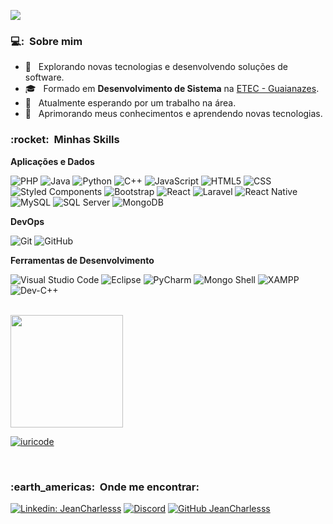 
![](https://komarev.com/ghpvc/?username=JeanCharlesss&color=006bed)

<h3> 💻: &nbsp;Sobre mim </h3>

- 🤔 &nbsp; Explorando novas tecnologias e desenvolvendo soluções de software.
- 🎓 &nbsp; Formado em **Desenvolvimento de Sistema** na <a href="https://www.cps.sp.gov.br/etecs/etec-de-guaianazes-guaianazes">ETEC - Guaianazes</a>.
- 💼 &nbsp; Atualmente esperando por um trabalho na área.
- 🌱 &nbsp; Aprimorando meus conhecimentos e aprendendo novas tecnologias.

<h3> :rocket: &nbsp;Minhas Skills </h3>

**Aplicações e Dados**

  ![PHP](https://img.shields.io/badge/-PHP-333333?style=flat&logo=php&logoColor=777BB4)
  ![Java](https://img.shields.io/badge/-Java-333333?style=flat&logo=Java&logoColor=007396)
  ![Python](https://img.shields.io/badge/-Python-333333?style=flat&logo=python&logoColor=3776AB)
  ![C++](https://img.shields.io/badge/-C++-333333?style=flat&logo=C%2B%2B&logoColor=00599C)
  ![JavaScript](https://img.shields.io/badge/-JavaScript-333333?style=flat&logo=javascript)
  ![HTML5](https://img.shields.io/badge/-HTML5-333333?style=flat&logo=HTML5)
  ![CSS](https://img.shields.io/badge/-CSS-333333?style=flat&logo=CSS3&logoColor=1572B6)
  ![Styled Components](https://img.shields.io/badge/-Styled%20Components-333333?style=flat&logo=styled-components&logoColor=DB7093)
  ![Bootstrap](https://img.shields.io/badge/-Bootstrap-333333?style=flat&logo=bootstrap&logoColor=563D7C)
  ![React](https://img.shields.io/badge/-React-333333?style=flat&logo=react)
  ![Laravel](https://img.shields.io/badge/-Laravel-333333?style=flat&logo=laravel&logoColor=FF2D20)
  ![React Native](https://img.shields.io/badge/-React%20Native-333333?style=flat&logo=react)
  ![MySQL](https://img.shields.io/badge/-MySQL-333333?style=flat&logo=mysql)
  ![SQL Server](https://img.shields.io/badge/-SQL%20Server-333333?style=flat&logo=microsoft%20sql%20server&logoColor=CC2927)
  ![MongoDB](https://img.shields.io/badge/-MongoDB-333333?style=flat&logo=mongodb&logoColor=47A248)

**DevOps**

  ![Git](https://img.shields.io/badge/-Git-333333?style=flat&logo=git)
  ![GitHub](https://img.shields.io/badge/-GitHub-333333?style=flat&logo=github)

**Ferramentas de Desenvolvimento**

  ![Visual Studio Code](https://img.shields.io/badge/-Visual%20Studio%20Code-333333?style=flat&logo=visual-studio-code&logoColor=007ACC)
  ![Eclipse](https://img.shields.io/badge/-Eclipse-333333?style=flat&logo=eclipse-ide&logoColor=2C2255)
  ![PyCharm](https://img.shields.io/badge/-PyCharm-333333?style=flat&logo=pycharm&logoColor=007ACC)
  ![Mongo Shell](https://img.shields.io/badge/-Mongo%20Shell-333333?style=flat&logo=mongodb&logoColor=47A248)
  ![XAMPP](https://img.shields.io/badge/-XAMPP-333333?style=flat&logo=xampp&logoColor=FB7A24)
  ![Dev-C++](https://img.shields.io/badge/-Dev--C%2B%2B-333333?style=flat&logo=dev-c%2B%2B&logoColor=33AADD)


<br/>

<a href="https://github.com/JeanCharlesss">
  <img height="180em" src="https://github-readme-stats.vercel.app/api?username=JeanCharlesss&theme=holi&show_icons=true" />
</a>


[![iuricode](https://github-readme-stats.vercel.app/api/top-langs/?username=JeanCharlesss&hide=html&layout=compact&theme=holi)](https://github.com/anuraghazra/github-readme-stats)

<br/>

<h3> :earth_americas: &nbsp;Onde me encontrar: </h3> 

[![Linkedin: JeanCharlesss](https://img.shields.io/badge/-JeanCharlesss-blue?style=flat-square&logo=Linkedin&logoColor=white&link=https://www.linkedin.com/in/jeancharlesss/)](https://www.linkedin.com/in/jeancharlesss/)
[![Discord](https://img.shields.io/badge/-tekhamx64-7289DA?style=flat-square&logo=discord&logoColor=white)](https://discordapp.com/users/350637045041070080)
[![GitHub JeanCharlesss](https://img.shields.io/github/followers/JeanCharlesss?label=follow&style=social)](https://github.com/JeanCharlesss/)
